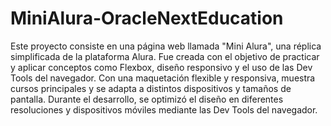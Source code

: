 # MiniAlura-OracleNextEducation
Este proyecto consiste en una página web llamada "Mini Alura", una réplica simplificada de la plataforma Alura. Fue creada con el objetivo de practicar y aplicar conceptos como Flexbox, diseño responsivo y el uso de las Dev Tools del navegador. Con una maquetación flexible y responsiva, muestra cursos principales y se adapta a distintos dispositivos y tamaños de pantalla. Durante el desarrollo, se optimizó el diseño en diferentes resoluciones y dispositivos móviles mediante las Dev Tools del navegador.